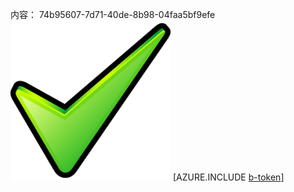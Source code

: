 内容： 74b95607-7d71-40de-8b98-04faa5bf9efe![图像](e3ba2b77-b5e9-4dce-814c-b312c83f0d44.png)
[AZURE.INCLUDE [b-token](47e78498-ea23-4c2f-81ee-f2479f211b31.md)]
